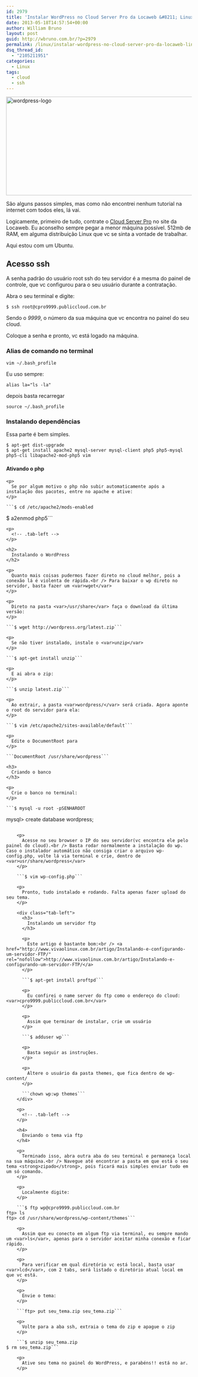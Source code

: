 ```yaml
---
id: 2979
title: 'Instalar WordPress no Cloud Server Pro da Locaweb &#8211; Linux'
date: 2013-05-18T14:57:54+00:00
author: William Bruno
layout: post
guid: http://wbruno.com.br/?p=2979
permalink: /linux/instalar-wordpress-no-cloud-server-pro-da-locaweb-linux/
dsq_thread_id:
  - "2105211951"
categories:
  - Linux
tags:
  - cloud
  - ssh
---
```

[<img src="/wp-content/uploads/2013/05/wordpress-logo.jpg" alt="wordpress-logo" width="800" height="267" class="aligncenter size-full wp-image-2980" srcset="/wp-content/uploads/2013/05/wordpress-logo.jpg 800w, /wp-content/uploads/2013/05/wordpress-logo-300x100.jpg 300w" sizes="(max-width: 800px) 100vw, 800px" />](/wp-content/uploads/2013/05/wordpress-logo.jpg)

São alguns passos simples, mas como não encontrei nenhum tutorial na internet com todos eles, lá vai.

Logicamente, primeiro de tudo, contrate o <a href="http://www.locaweb.com.br/produtos/cloud-server/planos-pro.html" rel="nofollow">Cloud Server Pro</a> no site da Locaweb. Eu aconselho sempre pegar a menor máquina possível. 512mb de RAM, em alguma distribuição Linux que vc se sinta a vontade de trabalhar.

Aqui estou com um Ubuntu.

<!--more-->

## Acesso ssh

A senha padrão do usuário root ssh do teu servidor é a mesma do painel de controle, que vc configurou para o seu usuário durante a contratação.

Abra o seu terminal e digite:

```$ ssh root@cpro9999.publiccloud.com.br```

Sendo o <var>9999</var>, o número da sua máquina que vc encontra no painel do seu cloud.

Coloque a senha e pronto, vc está logado na máquina.

<div class="tab-left">
  <h3>
    Alias de comando no terminal
  </h3>

  ```vim ~/.bash_profile```

  <p>
    Eu uso sempre:
  </p>

  ```alias la="ls -la"```

  <p>
    depois basta recarregar
  </p>

  ```source ~/.bash_profile ```
</div>

<!-- .tab-left -->

<div class="tab-left">
  <h3>
    Instalando dependências
  </h3>

  <p>
    Essa parte é bem simples.
  </p>

  ```$ apt-get update
$ apt-get dist-upgrade
$ apt-get install apache2 mysql-server mysql-client php5 php5-mysql php5-cli libapache2-mod-php5 vim
```

  <div class="tab-left">
    <h4>
      Ativando o php
    </h4>

    <p>
      Se por algum motivo o php não subir automaticamente após a instalação dos pacotes, entre no apache e ative:
    </p>

    ```$ cd /etc/apache2/mods-enabled
$ a2enmod php5```
  </div>

  <p>
    <!-- .tab-left --></div>

    <p>
      <!-- .tab-left -->
    </p>

    <h2>
      Instalando o WordPress
    </h2>

    <p>
      Quanto mais coisas pudermos fazer direto no cloud melhor, pois a conexão lá é violenta de rápida.<br /> Para baixar o wp direto no servidor, basta fazer um <var>wget</var>
    </p>

    <p>
      Direto na pasta <var>/usr/share</var> faça o download da última versão:
    </p>

    ```$ wget http://wordpress.org/latest.zip```

    <p>
      Se não tiver instalado, instale o <var>unzip</var>
    </p>

    ```$ apt-get install unzip```

    <p>
      E ai abra o zip:
    </p>

    ```$ unzip latest.zip```

    <p>
      Ao extrair, a pasta <var>wordpress/</var> será criada. Agora aponte o root do servidor para ela:
    </p>

    ```$ vim /etc/apache2/sites-available/default```

    <p>
      Edite o DocumentRoot para
    </p>

    ```DocumentRoot /usr/share/wordpress```

    <h3>
      Criando o banco
    </h3>

    <p>
      Crie o banco no terminal:
    </p>

    ```$ mysql -u root -pSENHAROOT
mysql> create database wordpress;
```

    <p>
      Acesse no seu browser o IP do seu servidor(vc encontra ele pelo painel do cloud).<br /> Basta rodar normalmente a instalação do wp. Caso o instalador automático não consiga criar o arquivo wp-config.php, volte lá via terminal e crie, dentro de <var>usr/share/wordpress</var>
    </p>

    ```$ vim wp-config.php```

    <p>
      Pronto, tudo instalado e rodando. Falta apenas fazer upload do seu tema.
    </p>

    <div class="tab-left">
      <h3>
        Instalando um servidor ftp
      </h3>

      <p>
        Este artigo é bastante bom:<br /> <a href="http://www.vivaolinux.com.br/artigo/Instalando-e-configurando-um-servidor-FTP/" rel="nofollow">http://www.vivaolinux.com.br/artigo/Instalando-e-configurando-um-servidor-FTP/</a>
      </p>

      ```$ apt-get install proftpd```

      <p>
        Eu confirei o name server do ftp como o endereço do cloud: <var>cpro9999.publiccloud.com.br</var>
      </p>

      <p>
        Assim que terminar de instalar, crie um usuário
      </p>

      ```$ adduser wp```

      <p>
        Basta seguir as instruções.
      </p>

      <p>
        Altere o usuário da pasta themes, que fica dentro de wp-content/
      </p>

      ```chown wp:wp themes```
    </div>

    <p>
      <!-- .tab-left -->
    </p>

    <h4>
      Enviando o tema via ftp
    </h4>

    <p>
      Terminado isso, abra outra aba do seu terminal e permaneça local na sua máquina.<br /> Navegue até encontrar a pasta em que está o seu tema <strong>zipado</strong>, pois ficará mais simples enviar tudo em um só comando.
    </p>

    <p>
      Localmente digite:
    </p>

    ```$ ftp wp@cpro9999.publiccloud.com.br
ftp> ls
ftp> cd /usr/share/wordpress/wp-content/themes```

    <p>
      Assim que eu conecto em algum ftp via terminal, eu sempre mando um <var>ls</var>, apenas para o servidor aceitar minha conexão e ficar rápido.
    </p>

    <p>
      Para verificar em qual diretório vc está local, basta usar <var>lcd</var>, com 2 tabs, será listado o diretório atual local em que vc está.
    </p>

    <p>
      Envie o tema:
    </p>

    ```ftp> put seu_tema.zip seu_tema.zip```

    <p>
      Volte para a aba ssh, extraia o tema do zip e apague o zip
    </p>

    ```$ unzip seu_tema.zip
$ rm seu_tema.zip```

    <p>
      Ative seu tema no painel do WordPress, e parabéns!! está no ar.
    </p>
